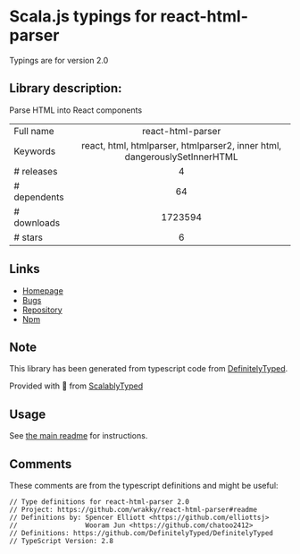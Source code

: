 
# Scala.js typings for react-html-parser

Typings are for version 2.0

## Library description:
Parse HTML into React components

|                    |                 |
| ------------------ | :-------------: |
| Full name          | react-html-parser |
| Keywords           | react, html, htmlparser, htmlparser2, inner html, dangerouslySetInnerHTML |
| # releases         | 4 |
| # dependents       | 64 |
| # downloads        | 1723594 |
| # stars            | 6 |

## Links
- [Homepage](https://github.com/wrakky/react-html-parser#readme)
- [Bugs](https://github.com/wrakky/react-html-parser/issues)
- [Repository](https://github.com/wrakky/react-html-parser)
- [Npm](https://www.npmjs.com/package/react-html-parser)
    


## Note
This library has been generated from typescript code from [DefinitelyTyped](https://definitelytyped.org).

Provided with :purple_heart: from [ScalablyTyped](https://github.com/oyvindberg/ScalablyTyped)

## Usage
See [the main readme](../../readme.md) for instructions.

## Comments

These comments are from the typescript definitions and might be useful:
```
// Type definitions for react-html-parser 2.0
// Project: https://github.com/wrakky/react-html-parser#readme
// Definitions by: Spencer Elliott <https://github.com/elliottsj>
//                 Wooram Jun <https://github.com/chatoo2412>
// Definitions: https://github.com/DefinitelyTyped/DefinitelyTyped
// TypeScript Version: 2.8

```


